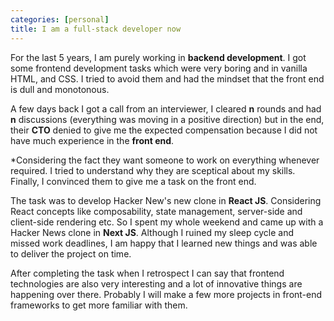 ```yaml
---
categories: [personal]
title: I am a full-stack developer now
---
```

For the last 5 years, I am purely working in **backend development**. I got some frontend development tasks which were very boring and in vanilla HTML, and CSS. I tried to avoid them and had the mindset that the front end is dull and monotonous.

A few days back I got a call from an interviewer, I cleared **n** rounds and had **n** discussions (everything was moving in a positive direction) but in the end, their **CTO** denied to give me the expected compensation because I did not have much experience in the **front end**. 

*Considering the fact they want someone to work on everything whenever required. I tried to understand why they are sceptical about my skills. Finally, I convinced them to give me a task on the front end.

The task was to develop Hacker New's new clone in **React JS**. Considering React concepts like composability, state management, server-side and client-side rendering etc. So I spent my whole weekend and came up with a Hacker News clone in **Next JS**.
Although I ruined my sleep cycle and missed work deadlines, I am happy that I learned new things and was able to deliver the project on time.

After completing the task when I retrospect I can say that frontend technologies are also very interesting and a lot of innovative things are happening over there. Probably I will make a few more projects in front-end frameworks to get more familiar with them.